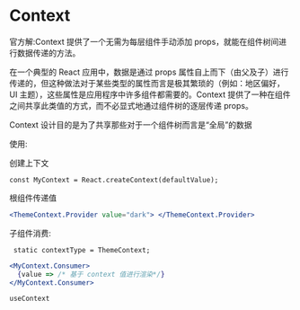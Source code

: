 # Context

官方解:Context 提供了一个无需为每层组件手动添加 props，就能在组件树间进行数据传递的方法。

在一个典型的 React 应用中，数据是通过 props 属性自上而下（由父及子）进行传递的，但这种做法对于某些类型的属性而言是极其繁琐的（例如：地区偏好，UI 主题），这些属性是应用程序中许多组件都需要的。Context 提供了一种在组件之间共享此类值的方式，而不必显式地通过组件树的逐层传递 props。

Context 设计目的是为了共享那些对于一个组件树而言是“全局”的数据

使用:

创建上下文

`const MyContext = React.createContext(defaultValue);`

根组件传递值

```jsx
<ThemeContext.Provider value="dark"> </ThemeContext.Provider>
```

子组件消费:

` static contextType = ThemeContext;`

```jsx
<MyContext.Consumer>
  {value => /* 基于 context 值进行渲染*/}
</MyContext.Consumer>
```

`useContext`